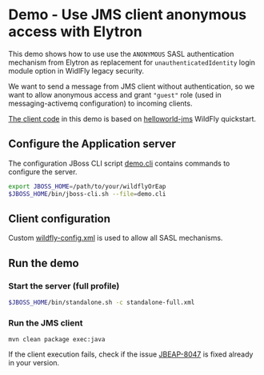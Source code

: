 # Demo - Use JMS client anonymous access with Elytron

This demo shows how to use use the `ANONYMOUS` SASL authentication mechanism from Elytron as replacement for `unauthenticatedIdentity` login module option in WidlFly legacy security.

We want to send a message from JMS client without authentication, so we want to allow anonymous access and grant `"guest"` role (used in messaging-activemq configuration) to incoming clients.

[The client code](src/main/java/org/jboss/test/App.java) in this demo is based on [helloworld-jms](https://github.com/wildfly/quickstart/tree/11.x/helloworld-jms) WildFly quickstart.

## Configure the Application server

The configuration JBoss CLI script [demo.cli](demo.cli) contains commands to configure the server.

```bash
export JBOSS_HOME=/path/to/your/wildflyOrEap
$JBOSS_HOME/bin/jboss-cli.sh --file=demo.cli
```

## Client configuration

Custom [wildfly-config.xml](src/main/resources/wildfly-config.xml) is used to allow all SASL mechanisms.

## Run the demo

### Start the server (full profile)
```bash
$JBOSS_HOME/bin/standalone.sh -c standalone-full.xml
```

### Run the JMS client
```
mvn clean package exec:java
```

If the client execution fails, check if the issue [JBEAP-8047](https://issues.jboss.org/browse/JBEAP-8047) is fixed already in your version. 